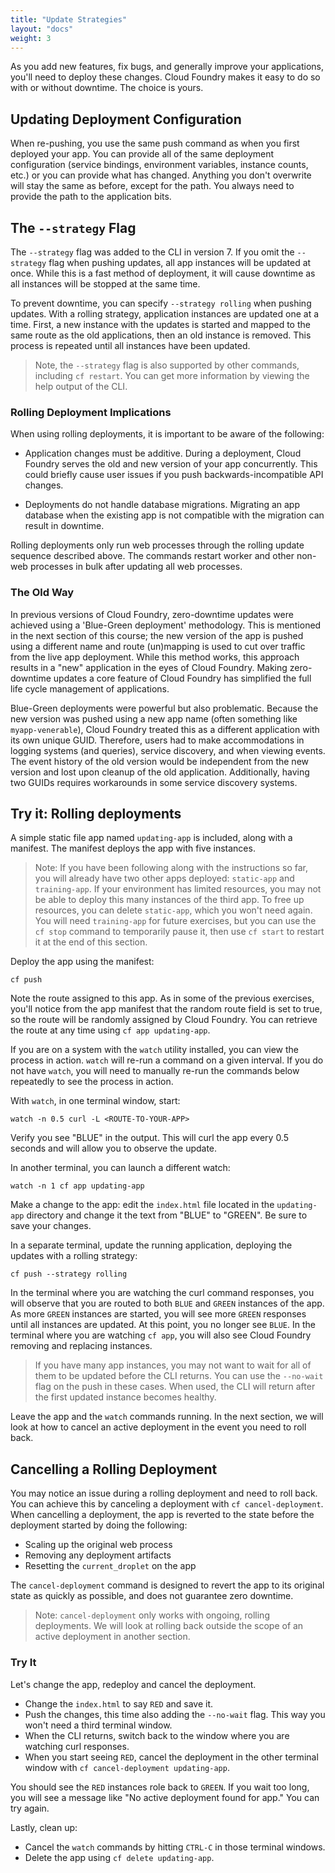 ```yaml
---
title: "Update Strategies"
layout: "docs"
weight: 3
---
```


As you add new features, fix bugs, and generally improve your applications, you'll need to deploy these changes. Cloud Foundry makes it easy to do so with or without downtime. The choice is yours.

## Updating Deployment Configuration

When re-pushing, you use the same push command as when you first deployed your app. You can provide all of the same deployment configuration (service bindings, environment variables, instance counts, etc.) or you can provide what has changed. Anything you don't overwrite will stay the same as before, except for the path. You always need to provide the path to the application bits.

## The `--strategy` Flag

The `--strategy` flag was added to the CLI in version 7. If you omit the `--strategy` flag when pushing updates, all app instances will be updated at once. While this is a fast method of deployment, it will cause downtime as all instances will be stopped at the same time.

To prevent downtime, you can specify `--strategy rolling` when pushing updates. With a rolling strategy, application instances are updated one at a time. First, a new instance with the updates is started and mapped to the same route as the old applications, then an old instance is removed. This process is repeated until all instances have been updated.

> Note, the `--strategy` flag is also supported by other commands, including `cf restart`. You can get more information by viewing the help output of the CLI.

### Rolling Deployment Implications

When using rolling deployments, it is important to be aware of the following:

- Application changes must be additive. During a deployment, Cloud Foundry serves the old and new version of your app concurrently. This could briefly cause user issues if you push backwards-incompatible API changes.

- Deployments do not handle database migrations. Migrating an app database when the existing app is not compatible with the migration can result in downtime.

Rolling deployments only run web processes through the rolling update sequence described above. The commands restart worker and other non-web processes in bulk after updating all web processes.

### The Old Way

In previous versions of Cloud Foundry, zero-downtime updates were achieved using a 'Blue-Green deployment' methodology. This is mentioned in the next section of this course; the new version of the app is pushed using a different name and route (un)mapping is used to cut over traffic from the live app deployment. While this method works, this approach results in a "new" application in the eyes of Cloud Foundry. Making zero-downtime updates a core feature of Cloud Foundry has simplified the full life cycle management of applications.

Blue-Green deployments were powerful but also problematic. Because the new version was pushed using a new app name (often something like `myapp-venerable`), Cloud Foundry treated this as a different application with its own unique GUID. Therefore, users had to make accommodations in logging systems (and queries), service discovery, and when viewing events. The event history of the old version would be independent from the new version and lost upon cleanup of the old application. Additionally, having two GUIDs requires workarounds in some service discovery systems.

## Try it: Rolling deployments

A simple static file app named `updating-app` is included, along with a manifest. The manifest deploys the app with five instances.

> Note: If you have been following along with the instructions so far, you will already have two other apps deployed: `static-app` and `training-app`. If your environment has limited resources, you may not be able to deploy this many instances of the third app. To free up resources, you can delete `static-app`, which you won't need again. You will need `training-app` for future exercises, but you can use the `cf stop` command to temporarily pause it, then use `cf start` to restart it at the end of this section.

Deploy the app using the manifest:

```
cf push
```



Note the route assigned to this app. As in some of the previous exercises, you'll notice from the app manifest that the random route field is set to true, so the route will be randomly assigned by Cloud Foundry. You can retrieve the route at any time using `cf app updating-app`.

If you are on a system with the `watch` utility installed, you can view the process in action. `watch` will re-run a command on a given interval. If you do not have `watch`, you will need to manually re-run the commands below repeatedly to see the process in action. 

With `watch`, in one terminal window, start:

```
watch -n 0.5 curl -L <ROUTE-TO-YOUR-APP>
```

Verify you see "BLUE" in the output. This will curl the app every 0.5 seconds and will allow you to observe the update. 

In another terminal, you can launch a different watch:

```
watch -n 1 cf app updating-app
```

Make a change to the app: edit the `index.html` file located in the `updating-app` directory and change it the text from "BLUE" to "GREEN". Be sure to save your changes. 

In a separate terminal, update the running application, deploying the updates with a rolling strategy:

```
cf push --strategy rolling
```

In the terminal where you are watching the curl command responses, you will observe that you are routed to both `BLUE` and `GREEN` instances of the app. As more `GREEN` instances are started, you will see more `GREEN` responses until all instances are updated. At this point, you no longer see `BLUE`. In the terminal where you are watching `cf app`, you will also see Cloud Foundry removing and replacing instances.

> If you have many app instances, you may not want to wait for all of them to be updated before the CLI returns. You can use the `--no-wait` flag on the push in these cases. When used, the CLI will return after the first updated instance becomes healthy.

Leave the app and the `watch` commands running. In the next section, we will look at how to cancel an active deployment in the event you need to roll back.

## Cancelling a Rolling Deployment

You may notice an issue during a rolling deployment and need to roll back. You can achieve this by canceling a deployment with `cf cancel-deployment`. When cancelling a deployment, the app is reverted to the state before the deployment started by doing the following:

- Scaling up the original web process
- Removing any deployment artifacts
- Resetting the `current_droplet` on the app

The `cancel-deployment` command is designed to revert the app to its original state as quickly as possible, and does not guarantee zero downtime.

> Note: `cancel-deployment` only works with ongoing, rolling deployments. We will look at rolling back outside the scope of an active deployment in another section.

### Try It

Let's change the app, redeploy and cancel the deployment.

- Change the `index.html` to say `RED` and save it.
- Push the changes, this time also adding the `--no-wait` flag. This way you won't need a third terminal window.
- When the CLI returns, switch back to the window where you are watching curl responses.
- When you start seeing `RED`, cancel the deployment in the other terminal window with `cf cancel-deployment updating-app`.

You should see the `RED` instances role back to `GREEN`. If you wait too long, you will see a message like "No active deployment found for app." You can try again.

Lastly, clean up:

- Cancel the `watch` commands by hitting `CTRL-C` in those terminal windows.
- Delete the app using `cf delete updating-app`.
